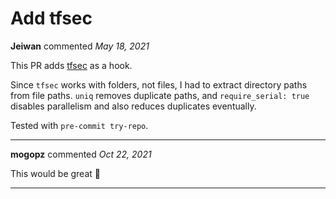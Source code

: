 # Add tfsec

**Jeiwan** commented *May 18, 2021*

This PR adds [tfsec](https://github.com/tfsec/tfsec) as a hook.

Since `tfsec` works with folders, not files, I had to extract directory paths from file paths. `uniq` removes duplicate paths, and `require_serial: true` disables parallelism and also reduces duplicates eventually.

Tested with `pre-commit try-repo`.
<br />
***


**mogopz** commented *Oct 22, 2021*

This would be great 🙏
***

